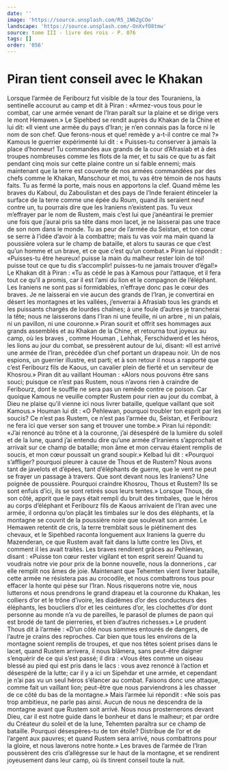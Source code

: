 ```yaml
---
date: ''
image: 'https://source.unsplash.com/R5_1N6ZgCOo'
landscape: 'https://source.unsplash.com/-OnXvfO8tmw'
source: tome III - livre des rois - P. 076
tags: []
order: '056'
---
```


# Piran tient conseil avec le Khakan

Lorsque l’armée de Feribourz fut visible de la tour des Touraniens, la sentinelle accourut au camp et dit à Piran : «Armez-vous tous pour le combat, car une armée venant de l’Iran paraît sur la plaine et se dirige vers le mont Hemawen.» Le Sipehbed se rendit auprès du Khakan de la Chine et lui dit: «Il vient une armée du pays d’Iran; je n’en connais pas la force ni le nom de son chef. Que ferons-nous et que! remède y a-t-il contre ce mal ?» Kamous le guerrier expérimenté lui dit : « Puisses-tu conserver à jamais la place d’honneur! Tu commandes aux grands de la cour d’Afrasiab et à des troupes nombreuses comme les flots de la mer, et tu sais ce que tu as fait pendant cinq mois sur cette plaine contre un si faible ennemi; mais maintenant que la terre est couverte de nos armées commandées par des chefs comme le Khakan, Manschour et moi, tu vas être témoin de nos hauts faits. Tu as fermé la porte, mais nous en apportons la clef. Quand même les braves du Kaboul, du Zaboulistan et des pays de l’Inde feraient étinceler la surface de la terre comme une épée du Roum, quand ils seraient neuf contre un, tu pourrais dire que les Iraniens n’existent pas. Tu veux m’effrayer par le nom de Rustem, mais c’est lui que j’anéantirai le premier une fois que j’aurai pris sa tête dans mon lacet, je ne laisserai pas une trace de son nom dans le monde. Tu as peur de l’armée du Seïstan, et ton cœur se serre à l’idée d’avoir à la combattre; mais tu vas voir ma main quand la poussière volera sur le champ de bataille, et alors tu sauras ce que c’est qu’un homme et un brave, et ce que c’est qu’un combat.» Piran lui répondit : «Puisses-tu être heureux! puisse la main du malheur rester loin de toi! puisse tout ce que tu dis s’accomplir! puisses-tu ne jamais trouver d’égal!» Le Khakan dit à Piran : «Tu as cédé le pas à Kamous pour l’attaque, et il fera tout ce qu’il a promis, car il est l’ami du lion et le compagnon de l’éléphant. Les Iraniens ne sont pas si formidables, n’effraye donc pas le cœur des braves. Je ne laisserai en vie aucun des grands de l’Iran, je convertirai en désert les montagnes et les vallées, j’enverrai à Afrasiab tous les grands et les puissants chargés de lourdes chaînes; à une foule d’autres je trancherai la tête; nous ne laisserons dans l’Iran ni une feuille, ni un arbre , ni un palais, ni un pavillon, ni une couronne.» Piran sourit et offrit ses hommages aux grands assemblés et au Khakan de la Chine, et retourna tout joyeux au camp, où les braves , comme Houman , Lehhak, Ferschidwerd et les héros, les lions au jour du combat, se pressèrent autour de lui, disant: «Il est arrivé une armée de l’Iran, précédée d’un chef portant un drapeau noir. Un de nos espions, un guerrier illustre, est parti; et à son retour il nous a rapporté que c’est Feribourz fils de Kaous, un cavalier plein de fierté et un serviteur de Khosrou.» Piran dit au vaillant Houman : «Alors nous pouvons être sans souci; puisque ce n’est pas Rustem, nous n’avons rien à craindre de Feribourz, dont le souffle ne sera pas un remède contre ce poison. Car quoique Kamous ne veuille compter Rustem pour rien au jour du combat, à Dieu ne plaise qu’il vienne ici nous livrer bataille, quelque vaillant que soit Kamous.» Houman lui dit : «O Pehlewan, pourquoi troubler ton esprit par les soucis? Ce n’est pas Rustem, ce n’est pas l’armée du, Seïstan, et Feribourz ne fera ici que verser son sang et trouver une tombe.» Piran lui répondit: «J’ai renoncé au trône et à la couronne, j’ai désespéré de la lumière du soleil et de la lune, quand j’ai entendu dire qu’une armée d’Iraniens s’approchait et arrivait sur ce champ de bataille; mon âme et mon cervau étaient remplis de soucis, et mon cœur poussait un grand soupir.» Kelbad lui dit : «Pourquoi s’affliger? pourquoi pleurer à cause de Thous et de Rustem? Nous avons tant de javeIots et d’épées, tant d’éléphants de guerre, que le vent ne peut se frayer un passage à travers. Que sont devant nous les Iraniens? Une poignée de poussière. Pourquoi craindre Khosrou, Thous et Rustem? Ils se sont enfuis d’ici, ils se sont retirés sous leurs tentes.» Lorsque Thous, de son côté, apprit que le pays était rempli du bruit des timbales, que le héros au corps d’éléphant et Feribourz fils de Kaous arrivaient de l’Iran avec une armée, il ordonna qu’on
plaçât les timbales sur le dos des éléphants, et la montagne se couvrit de la poussière noire que soulevait son armée. Le Hemawen retentit de cris, la terre tremblait sous le piétinement des chevaux, et le Sipehbed raconta longuement aux Iraniens la guerre du Mazenderan, ce que Rustem avait fait dans la lutte contre les Divs, et comment il les avait traités. Les braves rendirent grâces au Pehlewan, disant : «Puisse ton cœur rester vigilant et ton esprit serein! Quand tu voudrais notre vie pour prix de la bonne nouvelle, nous la donnerions , car elle remplit nos âmes de joie. Maintenant que Tehemten vient livrer bataille, cette armée ne résistera pas au crocodile, et nous combattrons tous pour effacer la honte qui pèse sur I’Iran. Nous risquerons notre vie, nous lutterons et nous prendrons le grand drapeau et la couronne du Khakan, les colliers d’or et le trône d’ivoire, les diadèmes d’or des conducteurs des éléphants, les boucliers d’or et les ceintures d’or, les clochettes d’or dont personne au monde n’a vu de pareilles, le parasol de plumes de paon qui est brodé de tant de pierreries, et bien d’autres richesses.» Le prudent Thous dit à l’armée : «D’un côté nous sommes entourés de dangers, de l’autre je crains des reproches. Car bien que tous les environs de la montagne soient remplis de troupes, et que nos têtes soient prises dans le lacet, quand Rustem arrivera, il nous blâmera, sans peut-être daigner s’enquérir de ce qui s’est passé; il dira : «Vous êtes comme un oiseau blessé au pied qui est pris dans le lacs : vous avez renoncé à l’action et désespéré de la lutte; car il y a ici un Sipehdar et une armée, et cependant je n’ai pas vu un seul héros s’élancer au combat. Faisons donc une attaque, comme fait un vaillant lion; peut-être que nous parviendrons à les chasser de ce côté du bas de la montagne.» Mais l’armée lui répondit : «Ne sois pas trop ambitieux, ne parle pas ainsi. Aucun de nous ne descendra de la montagne avant que Rustem soit arrivé. Nous nous prosternerons devant Dieu, car il est notre guide dans le bonheur et dans le malheur; et par ordre du Créateur du soleil et de la lune, Tehemten paraîtra sur ce champ de bataille. Pourquoi désespères-tu de ton étoile? Distribue de l’or et de l’argent aux pauvres; et quand Rustem sera arrivé, nous combattrons pour la gloire, et nous laverons notre honte.» Les braves de l’armée de I’Iran poussèrent des cris d’allégresse sur le haut de la montagne, et se rendirent joyeusement dans leur camp, où ils tinrent conseil toute la nuit.

